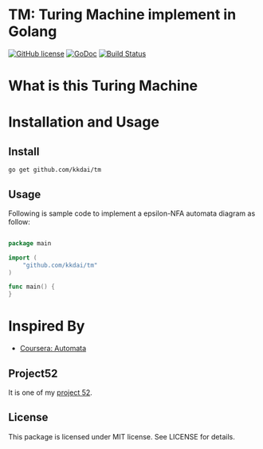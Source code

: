 TM: Turing Machine implement in Golang
==============

[![GitHub license](https://img.shields.io/badge/license-MIT-blue.svg)](https://raw.githubusercontent.com/kkdai/tm/master/LICENSE)  [![GoDoc](https://godoc.org/github.com/kkdai/cyk?status.svg)](https://godoc.org/github.com/kkdai/tm)  [![Build Status](https://travis-ci.org/kkdai/tm.svg?branch=master)](https://travis-ci.org/kkdai/tm)


What is this Turing Machine
=============



 

Installation and Usage
=============


Install
---------------

    go get github.com/kkdai/tm


Usage
---------------

Following is sample code to implement a epsilon-NFA automata diagram as follow:


```go

package main

import (
    "github.com/kkdai/tm"
)

func main() {
}

```

Inspired By
=============

- [Coursera: Automata](https://class.coursera.org/automata-004/)


Project52
---------------

It is one of my [project 52](https://github.com/kkdai/project52).


License
---------------

This package is licensed under MIT license. See LICENSE for details.
